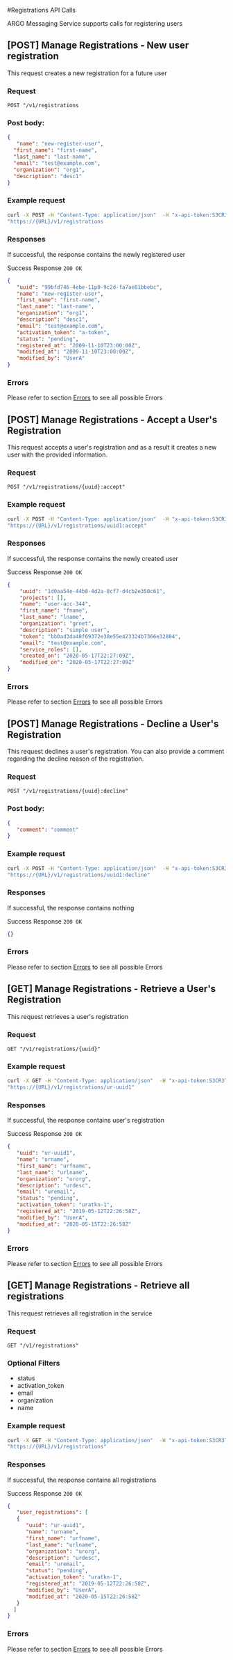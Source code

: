 #Registrations API Calls

ARGO Messaging Service supports calls for registering users

## [POST] Manage Registrations - New user registration
This request creates a new registration for a future user

### Request
```
POST "/v1/registrations
```

### Post body:
```json
{
   "name": "new-register-user",
  "first_name": "first-name",
  "last_name": "last-name",
  "email": "test@example.com",
  "organization": "org1",
  "description": "desc1"
}
```



### Example request
```bash
curl -X POST -H "Content-Type: application/json"  -H "x-api-token:S3CR3T" 
"https://{URL}/v1/registrations
```

### Responses  
If successful, the response contains the newly registered user

Success Response
`200 OK`

```json
{
   "uuid": "99bfd746-4ebe-11p0-9c2d-fa7ae01bbebc",
   "name": "new-register-user",
   "first_name": "first-name",
   "last_name": "last-name",
   "organization": "org1",
   "description": "desc1",
   "email": "test@example.com",
   "activation_token": "a-token",
   "status": "pending",
   "registered_at": "2009-11-10T23:00:00Z",
   "modified_at": "2009-11-10T23:00:00Z",
   "modified_by": "UserA"
}
```

### Errors
Please refer to section [Errors](api_errors.md) to see all possible Errors

## [POST] Manage Registrations - Accept a User's Registration
This request accepts a user's registration 
and as a result it creates a new user with the provided information.

### Request
```
POST "/v1/registrations/{uuid}:accept"
```

### Example request
```bash
curl -X POST -H "Content-Type: application/json"  -H "x-api-token:S3CR3T" 
"https://{URL}/v1/registrations/uuid1:accept"
```

### Responses  
If successful, the response contains the newly created user

Success Response
`200 OK`

```json
{
    "uuid": "1d0aa54e-44b8-4d2a-8cf7-d4cb2e350c61",
    "projects": [],
    "name": "user-acc-344",
    "first_name": "fname",
    "last_name": "lname",
    "organization": "grnet",
    "description": "simple user",
    "token": "bb0ad3da48f69372e38e55e423324b7366e32804",
    "email": "test@example.com",
    "service_roles": [],
    "created_on": "2020-05-17T22:27:09Z",
    "modified_on": "2020-05-17T22:27:09Z"
}
```
### Errors
Please refer to section [Errors](api_errors.md) to see all possible Errors

## [POST] Manage Registrations - Decline a User's Registration
This request declines a user's registration.
You can also provide a comment regarding
the decline reason of the registration.

### Request
```
POST "/v1/registrations/{uuid}:decline"
```
### Post body:
```json
{
   "comment": "comment"
}
```


### Example request
```bash
curl -X POST -H "Content-Type: application/json"  -H "x-api-token:S3CR3T" 
"https://{URL}/v1/registrations/uuid1:decline"
```

### Responses  
If successful, the response contains nothing

Success Response
`200 OK`

```json
{}
```
### Errors
Please refer to section [Errors](api_errors.md) to see all possible Errors

## [GET] Manage Registrations - Retrieve a User's Registration
This request retrieves a user's registration 

### Request
```
GET "/v1/registrations/{uuid}"
```

### Example request
```bash
curl -X GET -H "Content-Type: application/json"  -H "x-api-token:S3CR3T" 
"https://{URL}/v1/registrations/ur-uuid1"
```

### Responses  
If successful, the response contains user's registration

Success Response
`200 OK`

```json
{
   "uuid": "ur-uuid1",
   "name": "urname",
   "first_name": "urfname",
   "last_name": "urlname",
   "organization": "urorg",
   "description": "urdesc",
   "email": "uremail",
   "status": "pending",
   "activation_token": "uratkn-1",
   "registered_at": "2019-05-12T22:26:58Z",
   "modified_by": "UserA",
   "modified_at": "2020-05-15T22:26:58Z"
}
```
### Errors
Please refer to section [Errors](api_errors.md) to see all possible Errors

## [GET] Manage Registrations - Retrieve all registrations
This request retrieves all registration in the service

### Request
```
GET "/v1/registrations"
```

### Optional Filters

- status
- activation_token
- email
- organization
- name

### Example request
```bash
curl -X GET -H "Content-Type: application/json"  -H "x-api-token:S3CR3T" 
"https://{URL}/v1/registrations"
```

### Responses  
If successful, the response contains all registrations

Success Response
`200 OK`

```json
{
   "user_registrations": [
   {
      "uuid": "ur-uuid1",
      "name": "urname",
      "first_name": "urfname",
      "last_name": "urlname",
      "organization": "urorg",
      "description": "urdesc",
      "email": "uremail",
      "status": "pending",
      "activation_token": "uratkn-1",
      "registered_at": "2019-05-12T22:26:58Z",
      "modified_by": "UserA",
      "modified_at": "2020-05-15T22:26:58Z"
   }
  ]
}
```
### Errors
Please refer to section [Errors](api_errors.md) to see all possible Errors
